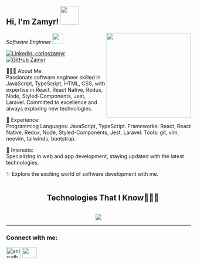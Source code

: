 <h2> Hi, I'm Zamyr! <img src="https://media.giphy.com/media/du3J3cXyzhj75IOgvA/giphy.gif" width="50"></h2>
<img align='right' src="https://media.giphy.com/media/ln7z2eWriiQAllfVcn/giphy.gif" width="230">
<p><em>Software Enginner <img src="https://media.giphy.com/media/fYSnHlufseco8Fh93Z/giphy.gif" width="30"></em></p>

<!-- [![Twitter: carloszamyr](https://img.shields.io/twitter/follow/carloszamyr?style=social)](https://twitter.com/carloszamyr) -->
[![Linkedin: carloszamyr](https://img.shields.io/badge/-carloszamyr-blue?style=flat-square&logo=Linkedin&logoColor=white&link=https://www.linkedin.com/in/carloszamyr/)](https://www.linkedin.com/in/carloszamyr/)
[![GitHub Zamyr](https://img.shields.io/github/followers/zamyr?label=follow&style=social)](https://github.com/Zamyr)

<!--
### <img src="https://media.giphy.com/media/VgCDAzcKvsR6OM0uWg/giphy.gif" width="50"> A little more about me...  

```javascript
const coffee = {
  pronouns: "he" | "his",
  code: [Javascript, Typescript, HTML, CSS, Python, PHP],
  tools: [React, React Native, Redux, Node, Styled-Components, Jest, Laravel],
  challenge: "I am making the habit of drinking 6 glasses of water",
  recess: ☕
}
```
---

 [@Zamyr](https://github.com/Zamyr) -->

👨🏻‍💻 About Me:<br/>
Passionate software engineer skilled in JavaScript, TypeScript, HTML, CSS, with expertise in React, React Native, Redux, Node, Styled-Components, Jest, Laravel. Committed to excellence and always exploring new technologies.

🚀 Experience: <br/>
Programming Languages: JavaScript, TypeScript.
Frameworks: React, React Native, Redux, Node, Styled-Components, Jest, Laravel.
Tools: git, vim, neovim, tailwinds, bootstrap.

🌱 Interests:<br/>
Specializing in web and app development, staying updated with the latest technologies.

✨ Explore the exciting world of software development with me.

<div id="user-content-toc">
  <ul align="center">
    <summary><h2 style="display: inline-block">Technologies That I Know👨🏻‍💻</h2></summary>
  </ul>
</div>
<p align="center">
  <a href="https://skillicons.dev">
    <img src="https://skillicons.dev/icons?i=git,bootstrap,css,discord,express,firebase,github,html,js,linux,md,materialui,mongodb,mysql,nextjs,nodejs,postman,react,redux,tailwind,ts,vscode&perline=14" />
  </a>
</p>

<hr >
<h3 align="left">Connect with me:</h3>
<p align="left">
<a href="https://linkedin.com/in/carloszamyr/" target="blank"><img align="center" src="https://raw.githubusercontent.com/rahuldkjain/github-profile-readme-generator/master/src/images/icons/Social/linked-in-alt.svg" alt="anirudh-rai-072732220" height="30" width="40" /></a>
<a href = "mailto:carloszamyr@gmail.com"><img align="center" src="https://seeklogo.com/images/G/gmail-new-2020-logo-32DBE11BB4-seeklogo.com.png" height="30" width="40" /></a>

